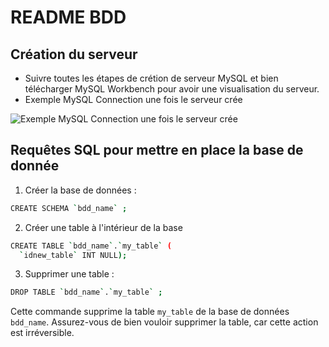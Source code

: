 # README BDD


## Création du serveur

- Suivre toutes les étapes de crétion de serveur MySQL et bien télécharger MySQL Workbench pour avoir une visualisation du serveur.
- Exemple MySQL Connection une fois le serveur crée

![Exemple MySQL Connection une fois le serveur crée](https://github.com/user-attachments/assets/1209ad30-40a7-44a3-8ca6-06fd27d3221e)


## Requêtes SQL pour mettre en place la base de donnée

1. Créer la base de données :

```bash
CREATE SCHEMA `bdd_name` ;
```

2. Créer une table à l'intérieur de la base

```bash
CREATE TABLE `bdd_name`.`my_table` (
  `idnew_table` INT NULL);
```

3. Supprimer une table :

```bash
DROP TABLE `bdd_name`.`my_table` ;
```

Cette commande supprime la table `my_table` de la base de données `bdd_name`. Assurez-vous de bien vouloir supprimer la table, car cette action est irréversible.



